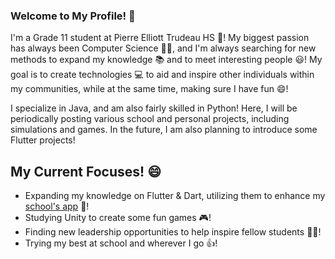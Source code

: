 ### Welcome to My Profile! 👋

I'm a Grade 11 student at Pierre Elliott Trudeau HS 🏫! My biggest passion has always been Computer Science 👨‍💻, and I'm always searching for new methods to expand my knowledge 📚 and to meet interesting people 😃! My goal is to create technologies 💻 to aid and inspire other individuals within my communities, while at the same time, making sure I have fun 😄!

I specialize in Java, and am also fairly skilled in Python! Here, I will be periodically posting various school and personal projects, including simulations and games. In the future, I am also planning to introduce some Flutter projects!

## My Current Focuses! 😄
- Expanding my knowledge on Flutter & Dart, utilizing them to enhance my [school's app](https://www.trudeausac.com/app/) 📱!
- Studying Unity to create some fun games 🎮!
- Finding new leadership opportunities to help inspire fellow students 🧑‍🎓!
- Trying my best at school and wherever I go 👍!
